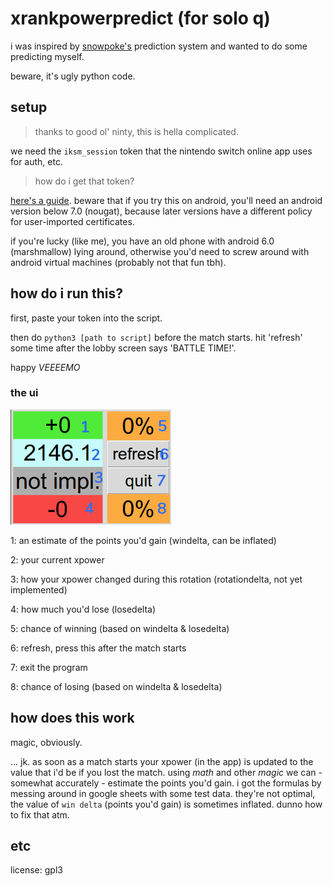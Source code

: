 # xrankpowerpredict (for solo q)

i was inspired by [snowpoke's](https://www.twitch.tv/snowpoke) prediction system and wanted to do some predicting myself.

beware, it's ugly python code.

## setup

> thanks to good ol' ninty, this is hella complicated.

we need the `iksm_session` token that the nintendo switch online app uses for auth, etc.

> how do i get that token?

[here's a guide](https://github.com/frozenpandaman/splatnet2statink/wiki/mitmproxy-instructions). beware that if you try this on android, you'll need an android version below 7.0 (nougat), because later versions have a different policy for user-imported certificates.

if you're lucky (like me), you have an old phone with android 6.0 (marshmallow) lying around, otherwise you'd need to screw around with android virtual machines (probably not that fun tbh).


## how do i run this?

first, paste your token into the script.

then do `python3 [path to script]` before the match starts. hit 'refresh' some time after the lobby screen says 'BATTLE TIME!'. 

happy _VEEEEMO_

### the ui
<img src="screenshot.png" width="257" alt="screenshot"/>

1: an estimate of the points you'd gain (windelta, can be inflated)

2: your current xpower

3: how your xpower changed during this rotation (rotationdelta, not yet implemented)

4: how much you'd lose (losedelta)

5: chance of winning (based on windelta & losedelta)

6: refresh, press this after the match starts

7: exit the program

8: chance of losing (based on windelta & losedelta)

## how does this work

magic, obviously.

... jk. as soon as a match starts your xpower (in the app) is updated to the value that i'd be if you lost the match.
using _math_ and other _magic_ we can - somewhat accurately - estimate the points you'd gain. i got the formulas by messing around in google sheets with some test data.
they're not optimal, the value of `win delta` (points you'd gain) is sometimes inflated. dunno how to fix that atm.

## etc

license: gpl3

